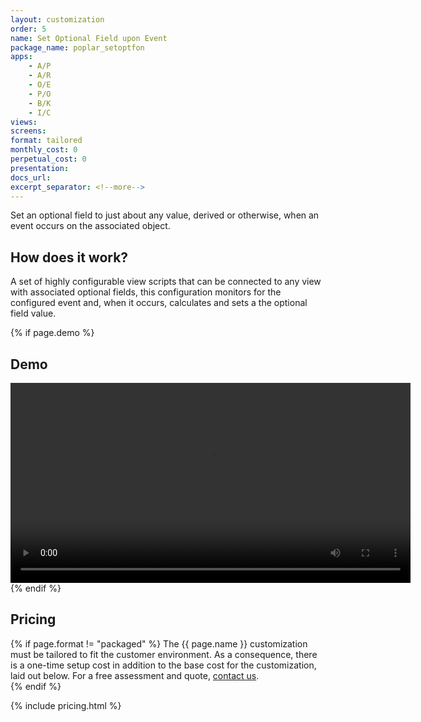 ```yaml
---
layout: customization
order: 5
name: Set Optional Field upon Event
package_name: poplar_setoptfon
apps:
    - A/P
    - A/R
    - O/E
    - P/O
    - B/K
    - I/C
views:
screens:
format: tailored
monthly_cost: 0
perpetual_cost: 0
presentation: 
docs_url: 
excerpt_separator: <!--more-->
---
```


Set an optional field to just about any value, derived or otherwise, when an
event occurs on the associated object.  
<!--more-->

## How does it work?

A set of highly configurable view scripts that can be connected to any view 
with associated optional fields, this configuration monitors for the 
configured event and, when it occurs, calculates and sets a the optional field
value.

{% if page.demo %}
## Demo

<video width="640" controls>
  <source src="{{ page.demo }}" type="video/mp4">
  Your browser doesn't support the video tag.
</video>
{% endif %}

## Pricing

{% if page.format != "packaged" %}
The {{ page.name }} customization must be tailored to fit the customer 
environment. As a consequence, there is a one-time setup cost in addition 
to the base cost for the customization, laid out below. For a free assessment
and quote,  <a href="mailto:chris@poplars.dev">contact us</a>.  
{% endif %}

{% include pricing.html %}
